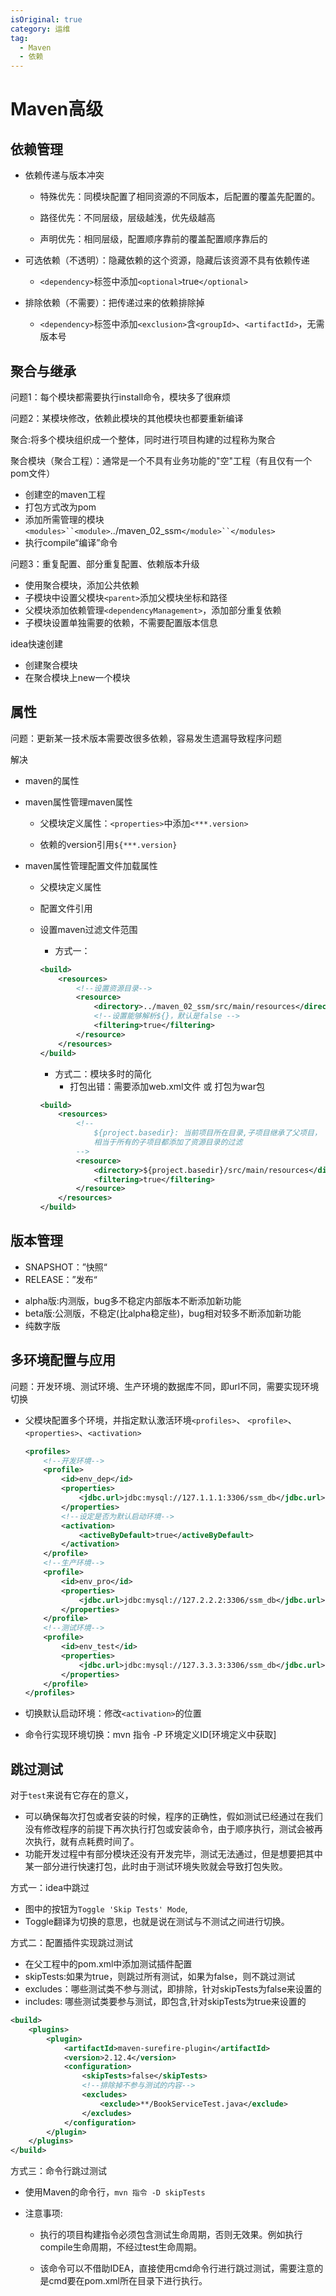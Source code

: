 ```yaml
---
isOriginal: true
category: 运维
tag: 
  - Maven
  - 依赖
---
```

# Maven高级


## 依赖管理

- 依赖传递与版本冲突

  - 特殊优先：同模块配置了相同资源的不同版本，后配置的覆盖先配置的。

  - 路径优先：不同层级，层级越浅，优先级越高

  - 声明优先：相同层级，配置顺序靠前的覆盖配置顺序靠后的
- 可选依赖（不透明）：隐藏依赖的这个资源，隐藏后该资源不具有依赖传递
  - `<dependency>`标签中添加`<optional>`true`</optional>`
- 排除依赖（不需要）：把传递过来的依赖排除掉
  - `<dependency>`标签中添加`<exclusion>`含`<groupId>`、`<artifactId>`，无需版本号

## 聚合与继承

问题1：每个模块都需要执行install命令，模块多了很麻烦

问题2：某模块修改，依赖此模块的其他模块也都要重新编译

聚合:将多个模块组织成一个整体，同时进行项目构建的过程称为聚合

聚合模块（聚合工程）：通常是一个不具有业务功能的"空"工程（有且仅有一个pom文件）

- 创建空的maven工程
- 打包方式改为pom
- 添加所需管理的模块 `<modules>``<module>`../maven_02_ssm`</module>``</modules>`
- 执行compile“编译”命令

问题3：重复配置、部分重复配置、依赖版本升级

- 使用聚合模块，添加公共依赖
- 子模块中设置父模块`<parent>`添加父模块坐标和路径
- 父模块添加依赖管理`<dependencyManagement>`，添加部分重复依赖
- 子模块设置单独需要的依赖，不需要配置版本信息

idea快速创建

- 创建聚合模块
- 在聚合模块上new一个模块

## 属性

问题：更新某一技术版本需要改很多依赖，容易发生遗漏导致程序问题

解决

- maven的属性

  

- maven属性管理maven属性

  - 父模块定义属性：`<properties>`中添加`<***.version>`

  - 依赖的version引用`${***.version}`

- maven属性管理配置文件加载属性

  - 父模块定义属性

  - 配置文件引用

  - 设置maven过滤文件范围

    - 方式一：

    ```xml
    <build>
        <resources>
            <!--设置资源目录-->
            <resource>
                <directory>../maven_02_ssm/src/main/resources</directory>
                <!--设置能够解析${}，默认是false -->
                <filtering>true</filtering>
            </resource>
        </resources>
    </build>
    ```

    - 方式二：模块多时的简化
      - 打包出错：需要添加web.xml文件 或 打包为war包

    ```xml
    <build>
        <resources>
            <!--
    			${project.basedir}: 当前项目所在目录,子项目继承了父项目，
    			相当于所有的子项目都添加了资源目录的过滤
    		-->
            <resource>
                <directory>${project.basedir}/src/main/resources</directory>
                <filtering>true</filtering>
            </resource>
        </resources>
    </build>
    ```

## 版本管理

- SNAPSHOT：”快照“  
- RELEASE：”发布“

* alpha版:内测版，bug多不稳定内部版本不断添加新功能
* beta版:公测版，不稳定(比alpha稳定些)，bug相对较多不断添加新功能
* 纯数字版

## 多环境配置与应用

问题：开发环境、测试环境、生产环境的数据库不同，即url不同，需要实现环境切换

- 父模块配置多个环境，并指定默认激活环境`<profiles>`、  `<profile>`、`<properties>`、`<activation>`

  ```xml
  <profiles>
      <!--开发环境-->
      <profile>
          <id>env_dep</id>
          <properties>
              <jdbc.url>jdbc:mysql://127.1.1.1:3306/ssm_db</jdbc.url>
          </properties>
          <!--设定是否为默认启动环境-->
          <activation>
              <activeByDefault>true</activeByDefault>
          </activation>
      </profile>
      <!--生产环境-->
      <profile>
          <id>env_pro</id>
          <properties>
              <jdbc.url>jdbc:mysql://127.2.2.2:3306/ssm_db</jdbc.url>
          </properties>
      </profile>
      <!--测试环境-->
      <profile>
          <id>env_test</id>
          <properties>
              <jdbc.url>jdbc:mysql://127.3.3.3:3306/ssm_db</jdbc.url>
          </properties>
      </profile>
  </profiles>
  ```

- 切换默认启动环境：修改`<activation>`的位置

- 命令行实现环境切换：mvn 指令 -P 环境定义ID[环境定义中获取]

  

## 跳过测试

对于`test`来说有它存在的意义，

* 可以确保每次打包或者安装的时候，程序的正确性，假如测试已经通过在我们没有修改程序的前提下再次执行打包或安装命令，由于顺序执行，测试会被再次执行，就有点耗费时间了。
* 功能开发过程中有部分模块还没有开发完毕，测试无法通过，但是想要把其中某一部分进行快速打包，此时由于测试环境失败就会导致打包失败。

方式一：idea中跳过

- 图中的按钮为`Toggle 'Skip Tests' Mode`,
- Toggle翻译为切换的意思，也就是说在测试与不测试之间进行切换。



方式二：配置插件实现跳过测试

- 在父工程中的pom.xml中添加测试插件配置
- skipTests:如果为true，则跳过所有测试，如果为false，则不跳过测试
- excludes：哪些测试类不参与测试，即排除，针对skipTests为false来设置的
- includes: 哪些测试类要参与测试，即包含,针对skipTests为true来设置的

```xml
<build>
    <plugins>
        <plugin>
            <artifactId>maven-surefire-plugin</artifactId>
            <version>2.12.4</version>
            <configuration>
                <skipTests>false</skipTests>
                <!--排除掉不参与测试的内容-->
                <excludes>
                    <exclude>**/BookServiceTest.java</exclude>
                </excludes>
            </configuration>
        </plugin>
    </plugins>
</build>
```

方式三：命令行跳过测试

- 使用Maven的命令行，`mvn 指令 -D skipTests`

- 注意事项:

  * 执行的项目构建指令必须包含测试生命周期，否则无效果。例如执行compile生命周期，不经过test生命周期。

  * 该命令可以不借助IDEA，直接使用cmd命令行进行跳过测试，需要注意的是cmd要在pom.xml所在目录下进行执行。

